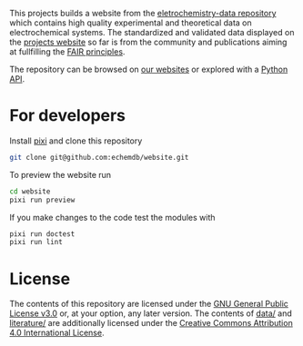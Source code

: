 This projects builds a website from the [eletrochemistry-data
repository](https://github.com/echemdb/electrochemistry-data) which contains
high quality experimental and theoretical data on electrochemical systems. The
standardized and validated data displayed on the [projects
website](https://www.echemdb.org/) so far is from the community and
publications aiming at fullfilling the [FAIR
principles](https://www.go-fair.org/fair-principles/).

The repository can be browsed on [our
websites](https://www.echemdb.org/) or explored with a [Python
API](https://github.com/echemdb/unitpackage).

# For developers

Install [pixi](https://pixi.sh) and clone this repository

```sh
git clone git@github.com:echemdb/website.git
```

To preview the website run

```sh
cd website
pixi run preview
```

If you make changes to the code test the modules with

```sh
pixi run doctest
pixi run lint
```

# License

The contents of this repository are licensed under the [GNU General Public
License v3.0](./LICENSE) or, at your option, any later version.  The contents
of [data/](./data/) and [literature/](./literature/) are additionally licensed
under the [Creative Commons Attribution 4.0 International
License](https://creativecommons.org/licenses/by/4.0/).
